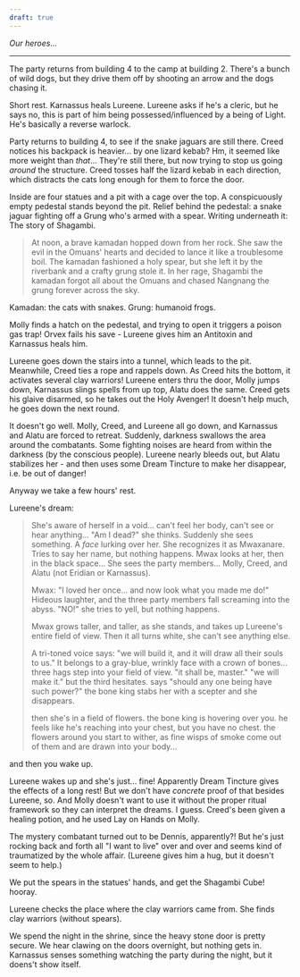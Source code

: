 ```yaml
---
draft: true
---
```

*Our heroes...*

---

The party returns from building 4 to the camp at building 2.
There's a bunch of wild dogs, but they drive them off by shooting an arrow and the dogs chasing it.

Short rest.
Karnassus heals Lureene.
Lureene asks if he's a cleric, but he says no, this is part of him being possessed/influenced by a being of Light. He's basically a reverse warlock.

Party returns to building 4, to see if the snake jaguars are still there.
    Creed notices his backpack is heavier... by one lizard kebab? Hm, it seemed like more weight than *that*...
They're still there, but now trying to stop us going *around* the structure.
Creed tosses half the lizard kebab in each direction,
    which distracts the cats long enough for them to force the door.

Inside are four statues and a pit with a cage over the top.
A conspicuously empty pedestal stands beyond the pit.
Relief behind the pedestal:
    a snake jaguar fighting off a Grung who's armed with a spear.
Writing underneath it: The story of Shagambi.
> At noon, a brave kamadan hopped down from her rock. She saw the evil in the Omuans' hearts and decided to lance it like a troublesome boil. The kamadan fashioned a holy spear, but she left it by the riverbank and a crafty grung stole it. In her rage, Shagambi the kamadan forgot all about the Omuans and chased Nangnang the grung forever across the sky.

Kamadan: the cats with snakes.
Grung: humanoid frogs.

Molly finds a hatch on the pedestal, and trying to open it triggers a poison gas trap! Orvex fails his save - Lureene gives him an Antitoxin and Karnassus heals him.

Lureene goes down the stairs into a tunnel, which leads to the pit. Meanwhile, Creed ties a rope and rappels down.
As Creed hits the bottom, it activates several clay warriors!
Lureene enters thru the door, Molly jumps down, Karnassus slings spells from up top, Alatu does the same.
Creed gets his glaive disarmed, so he takes out the Holy Avenger!
    It doesn't help much, he goes down the next round.

It doesn't go well. Molly, Creed, and Lureene all go down, and Karnassus and Alatu are forced to retreat.
Suddenly, darkness swallows the area around the combatants. Some fighting noises are heard from within the darkness (by the conscious people).
Lureene nearly bleeds out, but Alatu stabilizes her -
    and then uses some Dream Tincture to make her disappear, i.e. be out of danger!


Anyway we take a few hours' rest.

Lureene's dream:
> She's aware of herself in a void... can't feel her body, can't see or hear anything... "Am I dead?" she thinks.
> Suddenly she sees something.
> A *face* lurking over her.
> She recognizes it as Mwaxanare.
> Tries to say her name, but nothing happens.
> Mwax looks at her, then in the black space...
> She sees the party members... Molly, Creed, and Alatu (not Eridian or Karnassus).
> 
> Mwax: "I loved her once... and now look what you made me do!"
> Hideous laughter, and the three party members fall screaming into the abyss.
> "NO!" she tries to yell, but nothing happens.
> 
> Mwax grows taller, and taller, as she stands, and takes up Lureene's entire field of view.
> Then it all turns white, she can't see anything else.
> 
> A tri-toned voice says: "we will build it, and it will draw all their souls to us." It belongs to a gray-blue, wrinkly face with a crown of bones...
> three hags step into your field of view.
> "it shall be, master." "we will make it."
> but the third hesitates. says "should any one being have such power?"
> the bone king stabs her with a scepter and she disappears.
> 
> then she's in a field of flowers.
> the bone king is hovering over you.
> he feels like he's reaching into your chest, but you have no chest.
> the flowers around you start to wither, as fine wisps of smoke come out of them and are drawn into your body...

and then you wake up.

Lureene wakes up and she's just... fine!
    Apparently Dream Tincture gives the effects of a long rest!
    But we don't have *concrete* proof of that besides Lureene, so.
    And Molly doesn't want to use it without the proper ritual framework so they can interpret the dreams. I guess.
Creed's been given a healing potion, and he used Lay on Hands on Molly.

The mystery combatant turned out to be Dennis, apparently?!
But he's just rocking back and forth all "I want to live" over and over and seems kind of traumatized by the whole affair.
(Lureene gives him a hug, but it doesn't seem to help.)

We put the spears in the statues' hands, and get the Shagambi Cube! hooray.

Lureene checks the place where the clay warriors came from. She finds clay warriors (without spears).

We spend the night in the shrine, since the heavy stone door is pretty secure.
We hear clawing on the doors overnight, but nothing gets in.
Karnassus senses something watching the party during the night, but it doens't show itself.

